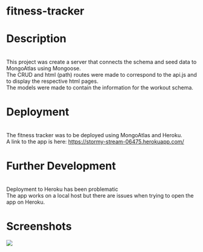 # fitness-tracker

# Description
<br> This project was create a server that connects the schema and seed data to MongoAtlas using Mongoose. 
<br> The CRUD and html (path) routes were made to correspond to the api.js and to display the respective html pages.
<br> The models were made to contain the information for the workout schema.

# Deployment
<br> The fitness tracker was to be deployed using MongoAtlas and Heroku. 
<br> A link to the app is here: https://stormy-stream-06475.herokuapp.com/

# Further Development
<br> Deployment to Heroku has been problematic
<br> The app works on a local host but there are issues when trying to open the app on Heroku. 

# Screenshots
![](img/readme.png)
